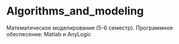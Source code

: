 # Algorithms_and_modeling
Математическое моделирование (5-6 семестр). Программное обеспесение: Matlab и AnyLogic
